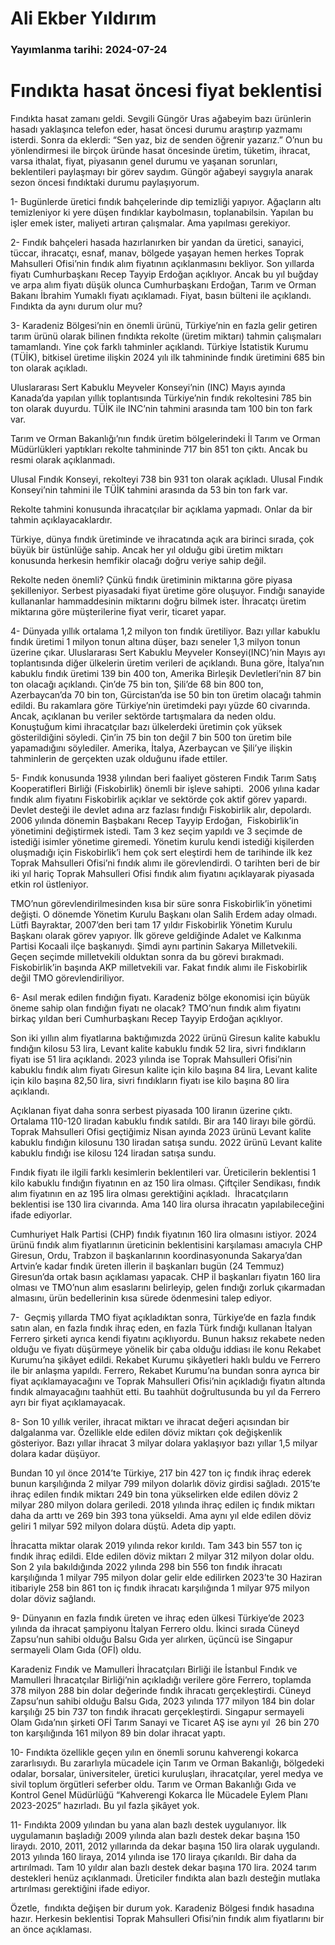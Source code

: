 # Ali Ekber Yıldırım

### Yayımlanma tarihi: 2024-07-24

# Fındıkta hasat öncesi fiyat beklentisi

Fındıkta hasat zamanı geldi. Sevgili Güngör Uras ağabeyim bazı ürünlerin hasadı yaklaşınca telefon eder, hasat öncesi durumu araştırıp yazmamı isterdi. Sonra da eklerdi: “Sen yaz, biz de senden öğrenir yazarız.” O’nun bu yönlendirmesi ile birçok üründe hasat öncesinde üretim, tüketim, ihracat, varsa ithalat, fiyat, piyasanın genel durumu ve yaşanan sorunları, beklentileri paylaşmayı bir görev saydım. Güngör ağabeyi saygıyla anarak sezon öncesi fındıktaki durumu paylaşıyorum.

1- Bugünlerde üretici fındık bahçelerinde dip temizliği yapıyor. Ağaçların altı temizleniyor ki yere düşen fındıklar kaybolmasın, toplanabilsin. Yapılan bu işler emek ister, maliyeti artıran çalışmalar. Ama yapılması gerekiyor.

2- Fındık bahçeleri hasada hazırlanırken bir yandan da üretici, sanayici, tüccar, ihracatçı, esnaf, manav, bölgede yaşayan hemen herkes Toprak Mahsulleri Ofisi’nin fındık alım fiyatının açıklanmasını bekliyor. Son yıllarda fiyatı Cumhurbaşkanı Recep Tayyip Erdoğan açıklıyor. Ancak bu yıl buğday ve arpa alım fiyatı düşük olunca Cumhurbaşkanı Erdoğan, Tarım ve Orman Bakanı İbrahim Yumaklı fiyatı açıklamadı. Fiyat, basın bülteni ile açıklandı. Fındıkta da aynı durum olur mu?

3- Karadeniz Bölgesi’nin en önemli ürünü, Türkiye’nin en fazla gelir getiren tarım ürünü olarak bilinen fındıkta rekolte (üretim miktarı) tahmin çalışmaları tamamlandı. Yine çok farklı tahminler açıklandı. Türkiye İstatistik Kurumu (TÜİK), bitkisel üretime ilişkin 2024 yılı ilk tahmininde fındık üretimini 685 bin ton olarak açıkladı.

Uluslararası Sert Kabuklu Meyveler Konseyi’nin (INC) Mayıs ayında Kanada’da yapılan yıllık toplantısında Türkiye’nin fındık rekoltesini 785 bin ton olarak duyurdu. TÜİK ile INC’nin tahmini arasında tam 100 bin ton fark var.

Tarım ve Orman Bakanlığı’nın fındık üretim bölgelerindeki İl Tarım ve Orman Müdürlükleri yaptıkları rekolte tahmininde 717 bin 851 ton çıktı. Ancak bu resmi olarak açıklanmadı.

Ulusal Fındık Konseyi, rekolteyi 738 bin 931 ton olarak açıkladı. Ulusal Fındık Konseyi’nin tahmini ile TÜİK tahmini arasında da 53 bin ton fark var.

Rekolte tahmini konusunda ihracatçılar bir açıklama yapmadı. Onlar da bir tahmin açıklayacaklardır.

Türkiye, dünya fındık üretiminde ve ihracatında açık ara birinci sırada, çok büyük bir üstünlüğe sahip. Ancak her yıl olduğu gibi üretim miktarı konusunda herkesin hemfikir olacağı doğru veriye sahip değil.

Rekolte neden önemli? Çünkü fındık üretiminin miktarına göre piyasa şekilleniyor. Serbest piyasadaki fiyat üretime göre oluşuyor. Fındığı sanayide kullananlar hammaddesinin miktarını doğru bilmek ister. İhracatçı üretim miktarına göre müşterilerine fiyat verir, ticaret yapar.

4- Dünyada yıllık ortalama 1,2 milyon ton fındık üretiliyor. Bazı yıllar kabuklu fındık üretimi 1 milyon tonun altına düşer, bazı seneler 1,3 milyon tonun üzerine çıkar. Uluslararası Sert Kabuklu Meyveler Konseyi(INC)’nin Mayıs ayı toplantısında diğer ülkelerin üretim verileri de açıklandı. Buna göre, İtalya’nın kabuklu fındık üretimi 139 bin 400 ton, Amerika Birleşik Devletleri’nin 87 bin ton olacağı açıklandı. Çin’de 75 bin ton, Şili’de 68 bin 800 ton, Azerbaycan’da 70 bin ton, Gürcistan’da ise 50 bin ton üretim olacağı tahmin edildi. Bu rakamlara göre Türkiye’nin üretimdeki payı yüzde 60 civarında. Ancak, açıklanan bu veriler sektörde tartışmalara da neden oldu. Konuştuğum kimi ihracatçılar bazı ülkelerdeki üretimin çok yüksek gösterildiğini söyledi. Çin’in 75 bin ton değil 7 bin 500 ton üretim bile yapamadığını söylediler. Amerika, İtalya, Azerbaycan ve Şili’ye ilişkin tahminlerin de gerçekten uzak olduğunu ifade ettiler.

5- Fındık konusunda 1938 yılından beri faaliyet gösteren Fındık Tarım Satış Kooperatifleri Birliği (Fiskobirlik) önemli bir işleve sahipti.  2006 yılına kadar fındık alım fiyatını Fiskobirlik açıklar ve sektörde çok aktif görev yapardı. Devlet desteği ile devlet adına arz fazlası fındığı Fiskobirlik alır, depolardı. 2006 yılında dönemin Başbakanı Recep Tayyip Erdoğan,  Fiskobirlik’in yönetimini değiştirmek istedi. Tam 3 kez seçim yapıldı ve 3 seçimde de istediği isimler yönetime giremedi. Yönetim kurulu kendi istediği kişilerden oluşmadığı için Fiskobirlik’i hem çok sert eleştirdi hem de tarihinde ilk kez Toprak Mahsulleri Ofisi’ni fındık alımı ile görevlendirdi. O tarihten beri de bir iki yıl hariç Toprak Mahsulleri Ofisi fındık alım fiyatını açıklayarak piyasada etkin rol üstleniyor.

TMO’nun görevlendirilmesinden kısa bir süre sonra Fiskobirlik’in yönetimi değişti. O dönemde Yönetim Kurulu Başkanı olan Salih Erdem aday olmadı. Lütfi Bayraktar, 2007’den beri tam 17 yıldır Fiskobirlik Yönetim Kurulu Başkanı olarak görev yapıyor. İlk göreve geldiğinde Adalet ve Kalkınma Partisi Kocaali ilçe başkanıydı. Şimdi aynı partinin Sakarya Milletvekili. Geçen seçimde milletvekili olduktan sonra da bu görevi bırakmadı. Fiskobirlik’in başında AKP milletvekili var. Fakat fındık alımı ile Fiskobirlik değil TMO görevlendiriliyor.

6- Asıl merak edilen fındığın fiyatı. Karadeniz bölge ekonomisi için büyük öneme sahip olan fındığın fiyatı ne olacak? TMO’nun fındık alım fiyatını birkaç yıldan beri Cumhurbaşkanı Recep Tayyip Erdoğan açıklıyor.

Son iki yıllın alım fiyatlarına baktığımızda 2022 ürünü Giresun kalite kabuklu fındığın kilosu 53 lira, Levant kalite kabuklu fındık 52 lira, sivri fındıkların fiyatı ise 51 lira açıklandı. 2023 yılında ise Toprak Mahsulleri Ofisi’nin kabuklu fındık alım fiyatı Giresun kalite için kilo başına 84 lira, Levant kalite için kilo başına 82,50 lira, sivri fındıkların fiyatı ise kilo başına 80 lira açıklandı.

Açıklanan fiyat daha sonra serbest piyasada 100 liranın üzerine çıktı. Ortalama 110-120 liradan kabuklu fındık satıldı. Bir ara 140 lirayı bile gördü. Toprak Mahsulleri Ofisi geçtiğimiz Nisan ayında 2023 ürünü Levant kalite kabuklu fındığın kilosunu 130 liradan satışa sundu. 2022 ürünü Levant kalite kabuklu fındığı ise kilosu 124 liradan satışa sundu.

Fındık fiyatı ile ilgili farklı kesimlerin beklentileri var. Üreticilerin beklentisi 1 kilo kabuklu fındığın fiyatının en az 150 lira olması. Çiftçiler Sendikası, fındık alım fiyatının en az 195 lira olması gerektiğini açıkladı.  İhracatçıların beklentisi ise 130 lira civarında. Ama 140 lira olursa ihracatın yapılabileceğini ifade ediyorlar.

Cumhuriyet Halk Partisi (CHP) fındık fiyatının 160 lira olmasını istiyor. 2024 ürünü fındık alım fiyatlarının üreticinin beklentisini karşılaması amacıyla CHP Giresun, Ordu, Trabzon il başkanlarının koordinasyonunda Sakarya’dan Artvin’e kadar fındık üreten illerin il başkanları bugün (24 Temmuz) Giresun’da ortak basın açıklaması yapacak. CHP il başkanları fiyatın 160 lira olması ve TMO’nun alım esaslarını belirleyip, gelen fındığı zorluk çıkarmadan almasını, ürün bedellerinin kısa sürede ödenmesini talep ediyor.

7-  Geçmiş yıllarda TMO fiyat açıkladıktan sonra, Türkiye’de en fazla fındık satın alan, en fazla fındık ihraç eden, en fazla Türk fındığı kullanan İtalyan Ferrero şirketi ayrıca kendi fiyatını açıklıyordu. Bunun haksız rekabete neden olduğu ve fiyatı düşürmeye yönelik bir çaba olduğu iddiası ile konu Rekabet Kurumu’na şikâyet edildi. Rekabet Kurumu şikâyetleri haklı buldu ve Ferrero ile bir anlaşma yapıldı. Ferrero, Rekabet Kurumu’na bundan sonra ayrıca bir fiyat açıklamayacağını ve Toprak Mahsulleri Ofisi’nin açıkladığı fiyatın altında fındık almayacağını taahhüt etti. Bu taahhüt doğrultusunda bu yıl da Ferrero ayrı bir fiyat açıklamayacak.

8- Son 10 yıllık veriler, ihracat miktarı ve ihracat değeri açısından bir dalgalanma var. Özellikle elde edilen döviz miktarı çok değişkenlik gösteriyor. Bazı yıllar ihracat 3 milyar dolara yaklaşıyor bazı yıllar 1,5 milyar dolara kadar düşüyor.

Bundan 10 yıl önce 2014’te Türkiye, 217 bin 427 ton iç fındık ihraç ederek bunun karşılığında 2 milyar 799 milyon dolarlık döviz girdisi sağladı. 2015’te ihraç edilen fındık miktarı 249 bin tona yükselirken elde edilen döviz 2 milyar 280 milyon dolara geriledi. 2018 yılında ihraç edilen iç fındık miktarı daha da arttı ve 269 bin 393 tona yükseldi. Ama aynı yıl elde edilen döviz geliri 1 milyar 592 milyon dolara düştü. Adeta dip yaptı.

İhracatta miktar olarak 2019 yılında rekor kırıldı. Tam 343 bin 557 ton iç fındık ihraç edildi. Elde edilen döviz miktarı 2 milyar 312 milyon dolar oldu. Son 2 yıla bakıldığında 2022 yılında 298 bin 556 ton fındık ihracatı karşılığında 1 milyar 795 milyon dolar gelir elde edilirken 2023’te 30 Haziran itibariyle 258 bin 861 ton iç fındık ihracatı karşılığında 1 milyar 975 milyon dolar döviz sağlandı.

9- Dünyanın en fazla fındık üreten ve ihraç eden ülkesi Türkiye’de 2023 yılında da ihracat şampiyonu İtalyan Ferrero oldu. İkinci sırada Cüneyd Zapsu’nun sahibi olduğu Balsu Gıda yer alırken, üçüncü ise Singapur sermayeli Olam Gıda (OFİ) oldu.

Karadeniz Fındık ve Mamulleri İhracatçıları Birliği ile İstanbul Fındık ve Mamulleri İhracatçılar Birliği’nin açıkladığı verilere göre Ferrero, toplamda 378 milyon 288 bin dolar değerinde fındık ihracatı gerçekleştirdi. Cüneyd Zapsu’nun sahibi olduğu Balsu Gıda, 2023 yılında 177 milyon 184 bin dolar karşılığı 25 bin 737 ton fındık ihracatı gerçekleştirdi. Singapur sermayeli Olam Gıda’nın şirketi OFİ Tarım Sanayi ve Ticaret AŞ ise aynı yıl  26 bin 270 ton karşılığında 161 milyon 89 bin dolar ihracat yaptı.

10- Fındıkta özellikle geçen yılın en önemli sorunu kahverengi kokarca zararlısıydı. Bu zararlıyla mücadele için Tarım ve Orman Bakanlığı, bölgedeki odalar, borsalar, üniversiteler, üretici kuruluşları, ihracatçılar, yerel medya ve sivil toplum örgütleri seferber oldu. Tarım ve Orman Bakanlığı Gıda ve Kontrol Genel Müdürlüğü “Kahverengi Kokarca İle Mücadele Eylem Planı 2023-2025” hazırladı. Bu yıl fazla şikâyet yok.

11- Fındıkta 2009 yılından bu yana alan bazlı destek uygulanıyor. İlk uygulamanın başladığı 2009 yılında alan bazlı destek dekar başına 150 liraydı. 2010, 2011, 2012 yıllarında da dekar başına 150 lira olarak uygulandı. 2013 yılında 160 liraya, 2014 yılında ise 170 liraya çıkarıldı. Bir daha da artırılmadı. Tam 10 yıldır alan bazlı destek dekar başına 170 lira. 2024 tarım destekleri henüz açıklanmadı. Üreticiler fındıkta alan bazlı desteğin mutlaka artırılması gerektiğini ifade ediyor.

Özetle,  fındıkta değişen bir durum yok. Karadeniz Bölgesi fındık hasadına hazır. Herkesin beklentisi Toprak Mahsulleri Ofisi’nin fındık alım fiyatlarını bir an önce açıklaması.



